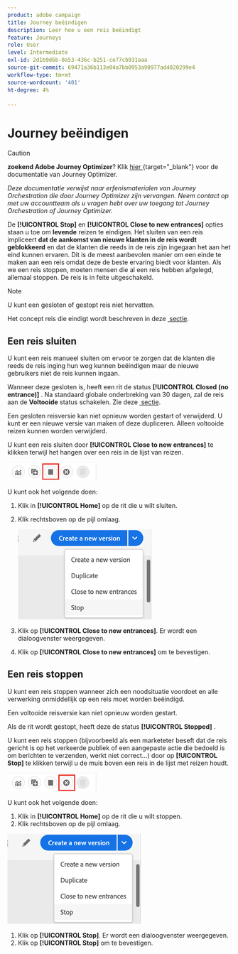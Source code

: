 ```yaml
---
product: adobe campaign
title: Journey beëindigen
description: Leer hoe u een reis beëindigt
feature: Journeys
role: User
level: Intermediate
exl-id: 2d1b9d6b-0a53-436c-b251-ce77cb931aaa
source-git-commit: 69471a36b113e04a7bb0953a90977ad4020299e4
workflow-type: tm+mt
source-wordcount: '401'
ht-degree: 4%

---
```


# Journey beëindigen


>[!CAUTION]
>
>**zoekend Adobe Journey Optimizer**? Klik [&#x200B; hier &#x200B;](https://experienceleague.adobe.com/nl/docs/journey-optimizer/using/ajo-home){target="_blank"} voor de documentatie van Journey Optimizer.
>
>
>_Deze documentatie verwijst naar erfenismaterialen van Journey Orchestration die door Journey Optimizer zijn vervangen. Neem contact op met uw accountteam als u vragen hebt over uw toegang tot Journey Orchestration of Journey Optimizer._


De **[!UICONTROL Stop]** en **[!UICONTROL Close to new entrances]** opties staan u toe om **levende** reizen te eindigen. Het sluiten van een reis impliceert **dat de aankomst van nieuwe klanten in de reis wordt geblokkeerd** en dat de klanten die reeds in de reis zijn ingegaan het aan het eind kunnen ervaren. Dit is de meest aanbevolen manier om een einde te maken aan een reis omdat deze de beste ervaring biedt voor klanten. Als we een reis stoppen, moeten mensen die al een reis hebben afgelegd, allemaal stoppen. De reis is in feite uitgeschakeld.

>[!NOTE]
>
>U kunt een gesloten of gestopt reis niet hervatten.
>
>Het concept reis die eindigt wordt beschreven in deze [&#x200B; sectie &#x200B;](../building-journeys/journey.md#ending_a_journey).

## Een reis sluiten

U kunt een reis manueel sluiten om ervoor te zorgen dat de klanten die reeds de reis inging hun weg kunnen beëindigen maar de nieuwe gebruikers niet de reis kunnen ingaan.

Wanneer deze gesloten is, heeft een rit de status **[!UICONTROL Closed (no entrance)]** . Na standaard globale onderbreking van 30 dagen, zal de reis aan de **Voltooide** status schakelen. Zie deze [&#x200B; sectie &#x200B;](../building-journeys/changing-properties.md#entrance).

Een gesloten reisversie kan niet opnieuw worden gestart of verwijderd. U kunt er een nieuwe versie van maken of deze dupliceren. Alleen voltooide reizen kunnen worden verwijderd.

U kunt een reis sluiten door **[!UICONTROL Close to new entrances]** te klikken terwijl het hangen over een reis in de lijst van reizen.

![](../assets/do-not-localize/journey-finish-quick-action.png)

U kunt ook het volgende doen:

1. Klik in **[!UICONTROL Home]** op de rit die u wilt sluiten.
1. Klik rechtsboven op de pijl omlaag.

   ![](../assets/finish_drop_down_list.png)

1. Klik op **[!UICONTROL Close to new entrances]**. Er wordt een dialoogvenster weergegeven.
1. Klik op **[!UICONTROL Close to new entrances]** om te bevestigen.

## Een reis stoppen

U kunt een reis stoppen wanneer zich een noodsituatie voordoet en alle verwerking onmiddellijk op een reis moet worden beëindigd.

Een voltooide reisversie kan niet opnieuw worden gestart.

Als de rit wordt gestopt, heeft deze de status **[!UICONTROL Stopped]** .

U kunt een reis stoppen (bijvoorbeeld als een marketeter beseft dat de reis gericht is op het verkeerde publiek of een aangepaste actie die bedoeld is om berichten te verzenden, werkt niet correct...) door op **[!UICONTROL Stop]** te klikken terwijl u de muis boven een reis in de lijst met reizen houdt.

![](../assets/do-not-localize/journey-stop-quick-action.png)

U kunt ook het volgende doen:

1. Klik in **[!UICONTROL Home]** op de rit die u wilt stoppen.
1. Klik rechtsboven op de pijl omlaag.

![](../assets/finish_drop_down_list.png)

1. Klik op **[!UICONTROL Stop]**. Er wordt een dialoogvenster weergegeven.
1. Klik op **[!UICONTROL Stop]** om te bevestigen.

